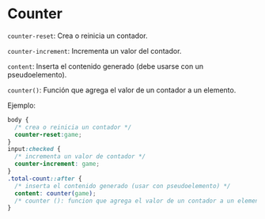 # Counter

`counter-reset`: Crea o reinicia un contador.

`counter-increment`: Incrementa un valor del contador.

`content`: Inserta el contenido generado (debe usarse con un pseudoelemento).

`counter()`: Función que agrega el valor de un contador a un elemento.

Ejemplo:

```css
body {
  /* crea o reinicia un contador */
  counter-reset:game;
}
input:checked {
  /* incrementa un valor de contador */
  counter-increment: game;
}
.total-count::after {
  /* inserta el contenido generado (usar con pseudoelemento) */
  content: counter(game);
  /* counter (): funcion que agrega el valor de un contador a un elemento */
}
```
